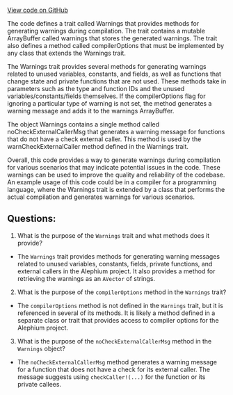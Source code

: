 [View code on GitHub](https://github.com/alephium/alephium/blob/master/ralph/src/main/scala/org/alephium/ralph/Warnings.scala)

The code defines a trait called Warnings that provides methods for generating warnings during compilation. The trait contains a mutable ArrayBuffer called warnings that stores the generated warnings. The trait also defines a method called compilerOptions that must be implemented by any class that extends the Warnings trait.

The Warnings trait provides several methods for generating warnings related to unused variables, constants, and fields, as well as functions that change state and private functions that are not used. These methods take in parameters such as the type and function IDs and the unused variables/constants/fields themselves. If the compilerOptions flag for ignoring a particular type of warning is not set, the method generates a warning message and adds it to the warnings ArrayBuffer.

The object Warnings contains a single method called noCheckExternalCallerMsg that generates a warning message for functions that do not have a check external caller. This method is used by the warnCheckExternalCaller method defined in the Warnings trait.

Overall, this code provides a way to generate warnings during compilation for various scenarios that may indicate potential issues in the code. These warnings can be used to improve the quality and reliability of the codebase. An example usage of this code could be in a compiler for a programming language, where the Warnings trait is extended by a class that performs the actual compilation and generates warnings for various scenarios.
## Questions: 
 1. What is the purpose of the `Warnings` trait and what methods does it provide?
- The `Warnings` trait provides methods for generating warning messages related to unused variables, constants, fields, private functions, and external callers in the Alephium project. It also provides a method for retrieving the warnings as an `AVector` of strings.
2. What is the purpose of the `compilerOptions` method in the `Warnings` trait?
- The `compilerOptions` method is not defined in the `Warnings` trait, but it is referenced in several of its methods. It is likely a method defined in a separate class or trait that provides access to compiler options for the Alephium project.
3. What is the purpose of the `noCheckExternalCallerMsg` method in the `Warnings` object?
- The `noCheckExternalCallerMsg` method generates a warning message for a function that does not have a check for its external caller. The message suggests using `checkCaller!(...)` for the function or its private callees.
